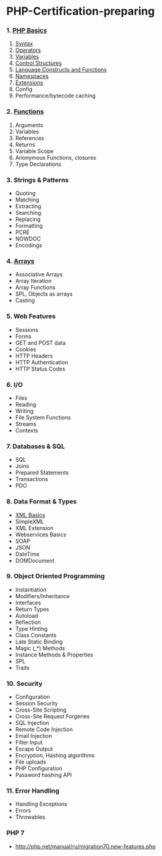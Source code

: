 # PHP-Certification-preparing

### 1. [PHP Basics](./1-PHP-Basics/index.md)
1. [Syntax](./1-PHP-Basics/1-syntax/index.md)
2. [Operators](./1-PHP-Basics/2-operators/index.md)
3. [Variables](./1-PHP-Basics/3-variables/index.md)
4. [Control Structures](./1-PHP-Basics/4-control-structures/index.md)
5. [Language Constructs and Functions](./1-PHP-Basics/5-language-constructs-and-functions/index.md)
6. [Namespaces](./1-PHP-Basics/6-namespaces/index.md)
7. [Extensions](./1-PHP-Basics/7-extensions/index.md)
8. Config
9. Performance/bytecode caching

### 2. [Functions](./2-Functions/index.md)
1. Arguments
2. Variables
3. References
4. Returns
5. Variable Scope
6. Anonymous Functions, closures
7. Type Declarations

### 3. Strings & Patterns
 - Quoting
 - Matching
 - Extracting
 - Searching
 - Replacing
 - Formatting
 - PCRE
 - NOWDOC
 - Encodings
 
### 4. [Arrays](./Arrays/index.md) 
 - Associative Arrays
 - Array Iteration
 - Array Functions
 - SPL, Objects as arrays 
 - Casting
 
### 5. Web Features
 - Sessions
 - Forms
 - GET and POST data
 - Cookies
 - HTTP Headers
 - HTTP Authentication
 - HTTP Status Codes 
 
### 6. I/O
 - Files
 - Reading
 - Writing
 - File System Functions
 - Streams
 - Contexts
 
### 7. Databases & SQL
 - SQL
 - Joins
 - Prepared Statements
 - Transactions
 - PDO
 
### 8. Data Format & Types
 - [XML Basics](./8-Data-Format-Types/1-xml-basics/index.md)
 - SimpleXML
 - XML Extension
 - Webservices Basics
 - SOAP
 - JSON 
 - DateTime 
 - DOMDocument
 
### 9. Object Oriented Programming
 - Instantiation
 - Modifiers/Inheritance
 - Interfaces
 - Return Types
 - Autoload
 - Reflection
 - Type Hinting
 - Class Constants
 - Late Static Binding
 - Magic (_*) Methods
 - Instance Methods & Properties
 - SPL
 - Traits

### 10. Security
 - Configuration
 - Session Security
 - Cross-Site Scripting
 - Cross-Site Request Forgeries
 - SQL Injection
 - Remote Code Injection
 - Email Injection
 - Filter Input
 - Escape Output
 - Encryption, Hashing algorithms
 - File uploads
 - PHP Configuration
 - Password hashing API 

### 11. Error Handling
 - Handling Exceptions
 - Errors
 - Throwables
 
 
### PHP 7
 - http://php.net/manual/ru/migration70.new-features.php
